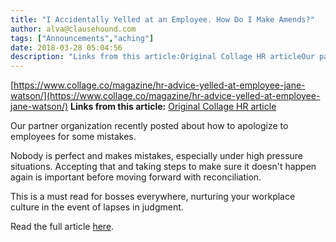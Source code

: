 ```yaml
---
title: "I Accidentally Yelled at an Employee. How Do I Make Amends?"
author: alva@clausehound.com
tags: ["Announcements","aching"]
date: 2018-03-28 05:04:56
description: "Links from this article:Original Collage HR articleOur partner organization recently posted about how to apologize to employees for some mistakes...."
---
```


[https://www.collage.co/magazine/hr-advice-yelled-at-employee-jane-watson/](https://www.collage.co/magazine/hr-advice-yelled-at-employee-jane-watson/)
**Links from this article:**
[Original Collage HR article](https://www.collage.co/magazine/hr-advice-yelled-at-employee-jane-watson/)

Our partner organization recently posted about how to apologize to employees for some mistakes.

Nobody is perfect and makes mistakes, especially under high pressure situations. Accepting that and taking steps to make sure it doesn't happen again is important before moving forward with reconciliation.

This is a must read for bosses everywhere, nurturing your workplace culture in the event of lapses in judgment.

Read the full article [here](https://www.collage.co/magazine/hr-advice-yelled-at-employee-jane-watson/).